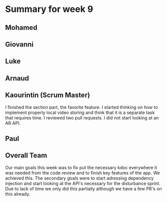 # Summary for week 9

## Mohamed

## Giovanni


## Luke

## Arnaud


## Kaourintin (Scrum Master)
I finished the section part, the favorite feature. I started thinking on how to implement properly local video storing and think that it is a separate task that requires
time. I reviewed two pull requests. I did not start looking at an AR API.

## Paul 


## Overall Team
Our main goals this week was to fix put the necessary kdoc everywhere it was needed from the code review and to finish key features of the app.
We achieved this. The secondary goals were to start adressing dependency injection and start looking at the API's necessary for the disturbance sprint. Due to
lack of time we only did this partially although we have a few PR's on this already.